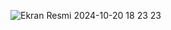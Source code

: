 ![Ekran Resmi 2024-10-20 18 23 23](https://github.com/user-attachments/assets/95a04866-da17-4581-9f7e-5594af424903)
